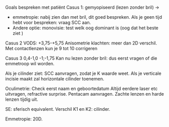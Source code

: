 Goals bespreken met patiënt 
Casus 1: gemyopiseerd (lezen zonder bril) ->
- emmetropie: nabij zien dan met bril, dit goed bespreken. 
Als je geen tijd hebt voor bespreken: vraag SCC aan. 
- Andere optie: monovisie: test welk oog dominant is (oog dat het beste ziet )

Casus 2
VODS: +3,75-+5,75
Anisometrie klachten: meer dan 2D verschil. 
Met contactlenzen kun je 9 tot 10 corrigeren

Casus 3
0,4-1,0
-1;-1,75
Kan nu lezen zonder bril: dus eerst vragen of die emmetroop wil worden. 

Als je cilinder ziet: SCC aanvragen, zodat je K waarde weet. 
Als je verticale incisie maakt zal horizontale cilinder toenemen. 

Oculimetrie:
Check eerst naam en geboortedatum 
Altijd eerdere laser etc uitvragen, refractive surprise. Pentacam aanvragen. 
Zachte lenzen en harde lenzen tijdig uit. 

SE: sferisch equivalent. 
Verschil K1 en K2: cilinder. 

Emmetropie: 20D. 